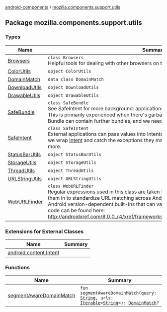 [android-components](../index.md) / [mozilla.components.support.utils](./index.md)

## Package mozilla.components.support.utils

### Types

| Name | Summary |
|---|---|
| [Browsers](-browsers/index.md) | `class Browsers`<br>Helpful tools for dealing with other browsers on this device. |
| [ColorUtils](-color-utils/index.md) | `object ColorUtils` |
| [DomainMatch](-domain-match/index.md) | `data class DomainMatch` |
| [DownloadUtils](-download-utils/index.md) | `object DownloadUtils` |
| [DrawableUtils](-drawable-utils/index.md) | `object DrawableUtils` |
| [SafeBundle](-safe-bundle/index.md) | `class SafeBundle`<br>See SafeIntent for more background: applications can put garbage values into Bundles. This is primarily experienced when there's garbage in the Intent's Bundle. However that Bundle can contain further bundles, and we need to handle those defensively too. |
| [SafeIntent](-safe-intent/index.md) | `class SafeIntent`<br>External applications can pass values into Intents that can cause us to crash: in defense, we wrap [Intent](https://developer.android.com/reference/android/content/Intent.html) and catch the exceptions they may force us to throw. See bug 1090385 for more. |
| [StatusBarUtils](-status-bar-utils/index.md) | `object StatusBarUtils` |
| [StorageUtils](-storage-utils/index.md) | `object StorageUtils` |
| [ThreadUtils](-thread-utils/index.md) | `object ThreadUtils` |
| [URLStringUtils](-u-r-l-string-utils/index.md) | `object URLStringUtils` |
| [WebURLFinder](-web-u-r-l-finder/index.md) | `class WebURLFinder`<br>Regular expressions used in this class are taken from Android's Patterns.java. We brought them in to standardize URL matching across Android versions, instead of relying on Android version-dependent built-ins that can vary across Android versions. The original code can be found here: http://androidxref.com/8.0.0_r4/xref/frameworks/base/core/java/android/util/Patterns.java |

### Extensions for External Classes

| Name | Summary |
|---|---|
| [android.content.Intent](android.content.-intent/index.md) |  |

### Functions

| Name | Summary |
|---|---|
| [segmentAwareDomainMatch](segment-aware-domain-match.md) | `fun segmentAwareDomainMatch(query: `[`String`](https://kotlinlang.org/api/latest/jvm/stdlib/kotlin/-string/index.html)`, urls: `[`Iterable`](https://kotlinlang.org/api/latest/jvm/stdlib/kotlin.collections/-iterable/index.html)`<`[`String`](https://kotlinlang.org/api/latest/jvm/stdlib/kotlin/-string/index.html)`>): `[`DomainMatch`](-domain-match/index.md)`?` |
